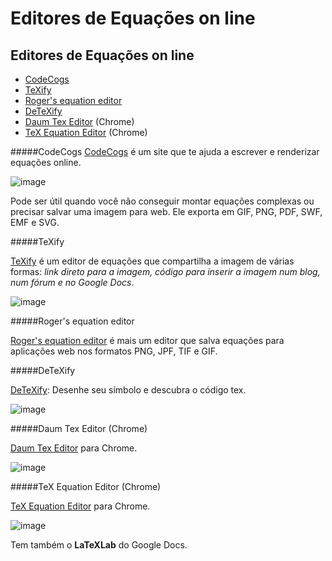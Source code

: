 Editores de Equações on line
============================

Editores de Equações on line
----------------------------

* [CodeCogs]
* [TeXify]
* [Roger's equation editor]
* [DeTeXify]
* [Daum Tex Editor]  (Chrome) 
* [TeX Equation Editor]  (Chrome)

#####CodeCogs
[CodeCogs] é um site que te ajuda a escrever e renderizar equações online.

![image](http://apps4android.org/mathwriter/codecogs-com-latex-eqneditor-1.jpg)

Pode ser útil quando você não conseguir montar equações complexas ou precisar salvar uma imagem para web. Ele exporta em GIF, PNG, PDF, SWF, EMF e SVG.

#####TeXify

[TeXify] é um editor de equações que compartilha a imagem de várias formas: _link direto para a imagem, código para inserir a imagem num blog, num fórum e no Google Docs_.

![image](http://apps4android.org/mathwriter/texify.jpg)

#####Roger's equation editor

[Roger's equation editor] é mais um editor que salva equações para aplicações web nos formatos PNG, JPF, TIF e GIF.


#####DeTeXify

[DeTeXify]: Desenhe seu símbolo e descubra o código tex.

![image](http://ebiquity.umbc.edu/blogger/wp-content/uploads/2009/07/picture-1.png)

#####Daum Tex Editor (Chrome)

[Daum Tex Editor] para Chrome.

![image](http://1oholargou.files.wordpress.com/2012/01/2012-01-13_2146.png)

#####TeX Equation Editor (Chrome)

[TeX Equation Editor] para Chrome.

![image](http://wiki.lamsfoundation.org/download/attachments/8946007/equation3.jpg?version=1&amp;modificationDate=1232514917000)

Tem também o __LaTeXLab__ do Google Docs.


[CodeCogs]:http://www.codecogs.com/latex/eqneditor.php?lang=pt-br

[TeXify]:http://www.texify.com/

[Roger's equation editor]:http://rogercortesi.com/eqn/index.php

[DeTeXify]:http://detexify.kirelabs.org/classify.html

[Daum Tex Editor]:https://chrome.google.com/webstore/detail/dinfmiceliiomokeofbocegmacmagjhe

[TeX Equation Editor]:https://chrome.google.com/webstore/detail/tex-equation-editor/eggdddnmjoomglnkjhcpcnjbieiojini